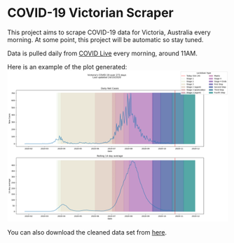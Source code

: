 # COVID-19 Victorian Scraper

This project aims to scrape COVID-19 data for Victoria, Australia every morning.
At some point, this project will be automatic so stay tuned.

Data is pulled daily from [COVID Live](https://covidlive.com.au/report/daily-cases/vic) every morning, around 11AM.

Here is an example of the plot generated:
![Example Plot](/victorian_covid_plot.png)

You can also download the cleaned data set from [here](https://raw.githubusercontent.com/sjsteer/COVID-19-VICTORIA/master/exported_covid_data.csv).